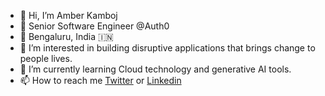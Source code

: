 - 👋 Hi, I’m Amber Kamboj
- 💼 Senior Software Engineer @Auth0
- 📍 Bengaluru, India 🇮🇳
- 👀 I’m interested in building disruptive applications that brings change to people lives.
- 🌱 I’m currently learning Cloud technology and generative AI tools. 
- 📫 How to reach me [Twitter](https://twitter.com/kamboj_amber) or [Linkedin](https://www.linkedin.com/in/amber-kamboj/)

<!---
amberkamboj77/amberkamboj77 is a ✨ special ✨ repository because its `README.md` (this file) appears on your GitHub profile.
You can click the Preview link to take a look at your changes.
--->
